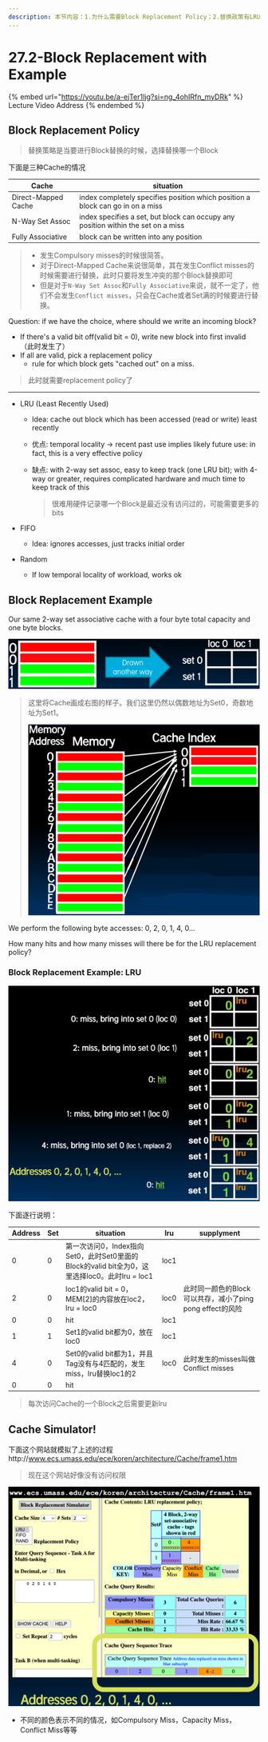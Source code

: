 ```yaml
---
description: 本节内容：1.为什么需要Block Replacement Policy；2.替换政策有LRU，FIFO，RANDOM；3.举例lru替换；
---
```


# 27.2-Block Replacement with Example

{% embed url="https://youtu.be/a-ejTer1Ijg?si=ng_4ohIRfn_myDRk" %}
Lecture Video Address
{% endembed %}

## Block Replacement Policy

> 替换策略是当要进行Block替换的时候，选择替换哪一个Block

下面是三种Cache的情况

| Cache               | situation                                                    |
| ------------------- | ------------------------------------------------------------ |
| Direct-Mapped Cache | index completely specifies position which position a block can go in on a miss |
| N-Way Set Assoc     | index specifies a set, but block can occupy any position within the set on a miss |
| Fully Associative   | block can be written into any position                       |

> - 发生Compulsory misses的时候很简答。
> - 对于Direct-Mapped Cache来说很简单，其在发生Conflict misses的时候需要进行替换，此时只要将发生冲突的那个Block替换即可
> - 但是对于`N-Way Set Assoc`和`Fully Associative`来说，就不一定了，他们不会发生`Conflict misses`，只会在Cache或者Set满的时候要进行替换。

Question: if we have the choice, where should we write an incoming block?

- If there's a valid bit off(valid bit = 0), write new block into first invalid（此时发生了）
- If all are valid, pick a replacement policy
    - rule for which block gets "cached out" on a miss.

> 此时就需要replacement policy了

---

- LRU (Least Recently Used)
    - Idea: cache out block which has been accessed (read or write) least recently
    
    - 优点: temporal locality → recent past use implies likely future use: in fact, this is a very effective policy
    
    - 缺点: with 2-way set assoc, easy to keep track (one LRU bit); with 4-way or greater, requires complicated hardware and much time to keep track of this
    
        > 很难用硬件记录哪一个Block是最近没有访问过的，可能需要更多的bits
    
- FIFO
    - Idea: ignores accesses, just tracks initial order
    
- Random
    - If low temporal locality of workload, works ok

## Block Replacement Example

Our same 2-way set associative cache with a four byte total capacity and one byte blocks. 

![cache diagram](.image/image-20240624162437947.png)

> 这里将Cache画成右图的样子。我们这里仍然以偶数地址为Set0，奇数地址为Set1。
>
> ![memory diagram](.image/image-20240624212354850.png)

We perform the following byte accesses: 0, 2, 0, 1, 4, 0...

How many hits and how many misses will there be for the LRU replacement policy?

### Block Replacement Example: LRU

![Block Replacement Example: LRU](.image/image-20240624162526217.png)

下面逐行说明：

| Address | Set  | situation                                                    | lru  | supplyment                                                |
| ------- | ---- | ------------------------------------------------------------ | ---- | --------------------------------------------------------- |
| 0       | 0    | 第一次访问0，Index指向Set0，此时Set0里面的Block的valid bit全为0，这里选择loc0。此时lru = loc1 | loc1 |                                                           |
| 2       | 0    | loc1的valid bit = 0，MEM[2]的内容放在loc2，lru = loc0        | loc0 | 此时同一颜色的Block可以共存，减小了ping pong effect的风险 |
| 0       | 0    | hit                                                          | loc1 |                                                           |
| 1       | 1    | Set1的valid bit都为0，放在loc0                               | loc1 |                                                           |
| 4       | 0    | Set0的valid bit都为1，并且Tag没有与4匹配的，发生miss，lru替换loc1的2 | loc0 | 此时发生的misses叫做Conflict misses                       |
| 0       | 0    | hit                                                          |      |                                                           |

> 每次访问Cache的一个Block之后需要更新lru

## Cache Simulator!

下面这个网站就模拟了上述的过程http://www.ecs.umass.edu/ece/koren/architecture/Cache/frame1.htm

> 现在这个网站好像没有访问权限

![Cache Simulator](.image/image-20240624162556054.png)

- 不同的颜色表示不同的情况，如Compulsory Miss，Capacity Miss，Conflict Miss等等
